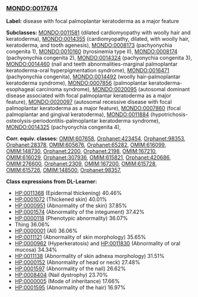 
### [MONDO:0017674](http://purl.obolibrary.org/obo/MONDO_0017674)
**Label:** disease with focal palmoplantar keratoderma as a major feature

**Subclasses:** [MONDO:0011581](http://purl.obolibrary.org/obo/MONDO_0011581) (dilated cardiomyopathy with woolly hair and keratoderma), [MONDO:0014355](http://purl.obolibrary.org/obo/MONDO_0014355) (cardiomyopathy, dilated, with woolly hair, keratoderma, and tooth agenesis), [MONDO:0008173](http://purl.obolibrary.org/obo/MONDO_0008173) (pachyonychia congenita 1), [MONDO:0010160](http://purl.obolibrary.org/obo/MONDO_0010160) (tyrosinemia type II), [MONDO:0008174](http://purl.obolibrary.org/obo/MONDO_0008174) (pachyonychia congenita 2), [MONDO:0014324](http://purl.obolibrary.org/obo/MONDO_0014324) (pachyonychia congenita 3), [MONDO:0014460](http://purl.obolibrary.org/obo/MONDO_0014460) (nail and teeth abnormalities-marginal palmoplantar keratoderma-oral hyperpigmentation syndrome), [MONDO:0016471](http://purl.obolibrary.org/obo/MONDO_0016471) (pachyonychia congenita), [MONDO:0014492](http://purl.obolibrary.org/obo/MONDO_0014492) (woolly hair-palmoplantar keratoderma syndrome), [MONDO:0007856](http://purl.obolibrary.org/obo/MONDO_0007856) (palmoplantar keratoderma-esophageal carcinoma syndrome), [MONDO:0020095](http://purl.obolibrary.org/obo/MONDO_0020095) (autosomal dominant disease associated with focal palmoplantar keratoderma as a major feature), [MONDO:0020097](http://purl.obolibrary.org/obo/MONDO_0020097) (autosomal recessive disease with focal palmoplantar keratoderma as a major feature), [MONDO:0007860](http://purl.obolibrary.org/obo/MONDO_0007860) (focal palmoplantar and gingival keratoderma), [MONDO:0011884](http://purl.obolibrary.org/obo/MONDO_0011884) (hypotrichosis-osteolysis-periodontitis-palmoplantar keratoderma syndrome), [MONDO:0014325](http://purl.obolibrary.org/obo/MONDO_0014325) (pachyonychia congenita 4), 

**Corr. equiv. classes:** [OMIM:607658](http://purl.obolibrary.org/obo/OMIM_607658), [Orphanet:423454](http://www.orpha.net/ORDO/Orphanet_423454), [Orphanet:98353](http://www.orpha.net/ORDO/Orphanet_98353), [Orphanet:28378](http://www.orpha.net/ORDO/Orphanet_28378), [OMIM:605676](http://purl.obolibrary.org/obo/OMIM_605676), [Orphanet:65282](http://www.orpha.net/ORDO/Orphanet_65282), [OMIM:616099](http://purl.obolibrary.org/obo/OMIM_616099), [OMIM:148730](http://purl.obolibrary.org/obo/OMIM_148730), [Orphanet:2200](http://www.orpha.net/ORDO/Orphanet_2200), [Orphanet:2198](http://www.orpha.net/ORDO/Orphanet_2198), [OMIM:167210](http://purl.obolibrary.org/obo/OMIM_167210), [OMIM:616029](http://purl.obolibrary.org/obo/OMIM_616029), [Orphanet:307936](http://www.orpha.net/ORDO/Orphanet_307936), [OMIM:615821](http://purl.obolibrary.org/obo/OMIM_615821), [Orphanet:420686](http://www.orpha.net/ORDO/Orphanet_420686), [OMIM:276600](http://purl.obolibrary.org/obo/OMIM_276600), [Orphanet:2309](http://www.orpha.net/ORDO/Orphanet_2309), [OMIM:167200](http://purl.obolibrary.org/obo/OMIM_167200), [OMIM:615728](http://purl.obolibrary.org/obo/OMIM_615728), [OMIM:615726](http://purl.obolibrary.org/obo/OMIM_615726), [OMIM:148500](http://purl.obolibrary.org/obo/OMIM_148500), [Orphanet:98357](http://www.orpha.net/ORDO/Orphanet_98357), 

**Class expressions from DL-Learner:**

- [HP:0011368](http://purl.obolibrary.org/obo/HP_0011368) (Epidermal thickening) 40.46%
- [HP:0001072](http://purl.obolibrary.org/obo/HP_0001072) (Thickened skin) 40.01%
- [HP:0000951](http://purl.obolibrary.org/obo/HP_0000951) (Abnormality of the skin) 37.85%
- [HP:0001574](http://purl.obolibrary.org/obo/HP_0001574) (Abnormality of the integument) 37.42%
- [HP:0000118](http://purl.obolibrary.org/obo/HP_0000118) (Phenotypic abnormality) 36.07%
- Thing 36.06%
- [HP:0000001](http://purl.obolibrary.org/obo/HP_0000001) (All) 36.06%
- [HP:0011121](http://purl.obolibrary.org/obo/HP_0011121) (Abnormality of skin morphology) 35.65%
- [HP:0000962](http://purl.obolibrary.org/obo/HP_0000962) (Hyperkeratosis) and [HP:0011830](http://purl.obolibrary.org/obo/HP_0011830) (Abnormality of oral mucosa) 34.34%
- [HP:0011138](http://purl.obolibrary.org/obo/HP_0011138) (Abnormality of skin adnexa morphology) 31.51%
- [HP:0000152](http://purl.obolibrary.org/obo/HP_0000152) (Abnormality of head or neck) 27.48%
- [HP:0001597](http://purl.obolibrary.org/obo/HP_0001597) (Abnormality of the nail) 26.62%
- [HP:0008404](http://purl.obolibrary.org/obo/HP_0008404) (Nail dystrophy) 23.70%
- [HP:0000005](http://purl.obolibrary.org/obo/HP_0000005) (Mode of inheritance) 17.66%
- [HP:0001595](http://purl.obolibrary.org/obo/HP_0001595) (Abnormality of the hair) 16.97%


